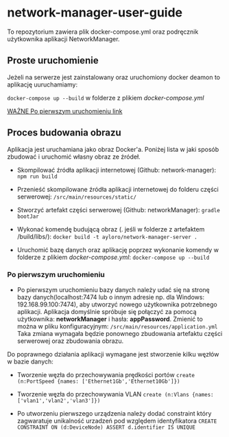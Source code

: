# network-manager-user-guide

To repozytorium zawiera plik docker-compose.yml oraz podręcznik użytkownika aplikacji NetworkManager.

## Proste uruchomienie

Jeżeli na serwerze jest zainstalowany oraz uruchomiony docker deamon to aplikację uuruchamiamy:

```docker-compose up --build``` w folderze z plikiem *docker-compose.yml*

[WAŻNE Po pierwszym uruchomieniu link](#Po-pierwszym-uruchomieniu)

## Proces budowania obrazu

Aplikacja jest uruchamiana jako obraz Docker'a. Poniżej lista w jaki sposób zbudować i uruchomić własny obraz ze źródeł.


* Skompilować źródła aplikacji internetowej (Github: network-manager): 
     ```npm run build```

* Przenieść skompilowane źródła aplikacji internetowej do folderu części serwerowej: ```/src/main/resources/static/```

* Stworzyć artefakt części serwerowej (Github: networkManager): ```gradle bootJar```

* Wykonać komendę budującą obraz (. jeśli w folderze z artefaktem /build/libs/): ```docker build -t ayloro/network-manager-server .```

* Uruchomić bazę danych oraz aplikację poprzez wykonanie komendy w folderze z plikiem *docker-compose.yml*: ```docker-compose up --build```

### Po pierwszym uruchomieniu

* Po pierwszym uruchomieniu bazy danych należy udać się na stronę bazy danych(localhost:7474 lub o innym adresie np. dla Windows: 192.168.99.100:7474), aby utworzyć nowego użytkownika potrzebnego aplikacji. Aplikacja domyślnie spróbuje się połączyć za pomocą użytkownika: __networkManager__ i hasła: __appPassword__. Zmienić to można w pliku konfiguracyjnym:  ```/src/main/resources/application.yml``` Taka zmiana wymagała będzie ponownego zbudowania artefaktu części serwerowej oraz zbudowania obrazu.

Do poprawnego działania aplikacji wymagane jest stworzenie kilku węzłów w bazie danych:

* Tworzenie węzła do przechowywania prędkości portów
```create (n:PortSpeed {names: ['Ethernet1Gb','Ethernet10Gb']})```

* Tworzenie węzła do przechowywania VLAN
```create (n:Vlans {names: ['vlan1','vlan2','vlan3']})```

* Po utworzeniu pierwszego urządzenia należy dodać constraint który zagwaratuje unikalność urzadzeń pod względem identyfikatora
```CREATE CONSTRAINT ON (d:DeviceNode) ASSERT d.identifier IS UNIQUE```




